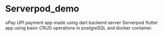 # Serverpod_demo
oPay UPI payment app made using dart backend server Serverpod flutter app using basic CRUD operations in postgreSQL and docker container.
